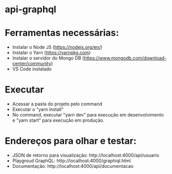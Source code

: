 # api-graphql
# Ferramentas necessárias:
* Instalar o Node JS (https://nodejs.org/en/)
* Instalar o Yarn (https://yarnpkg.com)
* Instalar o servidor do Mongo DB (https://www.mongodb.com/download-center/community)
* VS Code instalado

# Executar
* Acessar a pasta do projeto pelo command
* Executar o "yarn install"
* No command, executar "yarn dev" para execução em desenvolvimento e "yarn start" para execução em produção.

# Endereços para olhar e testar:
* JSON de retorno para visualização: http://localhost:4000/api/usuario 
* Playgroud GraphQL: http://localhost:4000/graphiql.html
* Documentação: http://localhost:4000/api/documentacao
